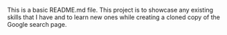 This is a basic README.md file. This project is to showcase any existing skills that I have and to learn new ones while creating a cloned copy of 
the Google search page. 
